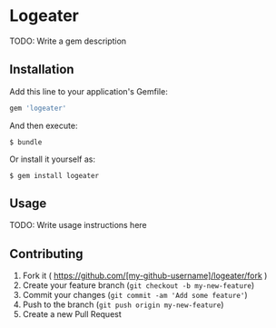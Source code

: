 # Logeater

TODO: Write a gem description

## Installation

Add this line to your application's Gemfile:

```ruby
gem 'logeater'
```

And then execute:

    $ bundle

Or install it yourself as:

    $ gem install logeater

## Usage

TODO: Write usage instructions here

## Contributing

1. Fork it ( https://github.com/[my-github-username]/logeater/fork )
2. Create your feature branch (`git checkout -b my-new-feature`)
3. Commit your changes (`git commit -am 'Add some feature'`)
4. Push to the branch (`git push origin my-new-feature`)
5. Create a new Pull Request
